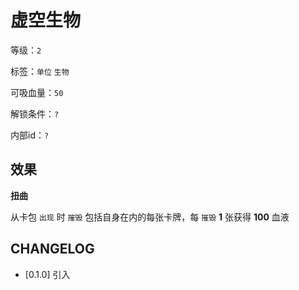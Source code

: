 # 虚空生物

等级：`2`

标签：`单位` `生物`

可吸血量：`50`

解锁条件：`?`

内部id：`?`

## 效果

**扭曲**

从卡包 `出现` 时 `摧毁` 包括自身在内的每张卡牌，每 `摧毁` **1** 张获得 **100** 血液

## CHANGELOG

- [0.1.0] 引入
